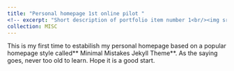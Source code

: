 ```yaml
---
title: "Personal homepage 1st online pilot "
<!-- excerpt: "Short description of portfolio item number 1<br/><img src='/images/500x300.png'>" -->
collection: MISC
---
```


<!-- 
This is an item in your portfolio. It can be have images or nice text. If you name the file .md, it will be parsed as markdown. If you name the file .html, it will be parsed as HTML.  -->
This is my first time to estabilish my personal homepage based on a popular homepage style called** Minimal Mistakes Jekyll Theme**. As the saying goes, never too old to learn. Hope it is a good start.
